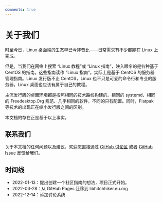 ```yaml
---
comments: true
---
```


# 关于我们

时至今日，Linux 桌面端的生态早已今非昔比——日常需求有不少都能在 Linux 上完成。

但是，当我们在网络上搜索 “Linux 教程”或 “Linux 指南”，映入眼帘的是各种基于 CentOS 的指南。这些指南读作 “Linux 指南”，实际上是基于 CentOS 的服务器管理指南。Linux 发行版不止 CentOS，Linux 也不只是可爱的命令行和专业的服务器，Linux 桌面也应该有属于自己的教程。

主流发行版的桌面环境都是按照相同的技术路线构建的。相同的 systemd、相同的 Freedesktop.Org 规范、几乎相同的软件，不同的只有配置。同时，Flatpak 等技术的出现正在缩小发行版之间的区别。

本文档的存在正是基于以上事实。

## 联系我们

关于本文档的任何问题以及建议，欢迎您直接通过 [GitHub 讨论区](https://github.com/linuxhitchhiker/THGLG/discussions) 或者 [GitHub Issue](https://github.com/linuxhitchhiker/THGLG/issues) 反馈给我们。

## 时间线

* 2022-01-13：提出创建一个社区指南的想法，项目正式开始。
* 2022-03-28：从 GitHub Pages 迁移到 libhitchhiker.eu.org
* 2022-12-14：添加讨论系统

